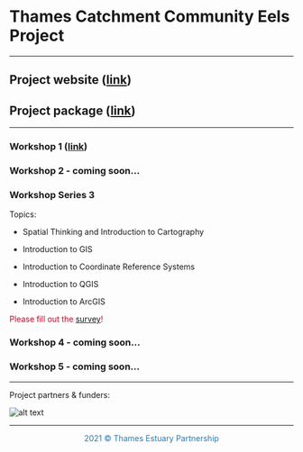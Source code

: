 # Thames Catchment Community Eels Project

<hr>

## Project website (<a href="https://www.thamesriverstrust.org.uk/thames-catchment-community-eels-project/" target="_blank">link</a>)

## Project package (<a href="https://storymaps.arcgis.com/collections/7cf499061da14932875025e129bfd104" target="_blank">link</a>)

<hr>

### Workshop 1 (<a href="https://storymaps.arcgis.com/stories/37f0acf5f5e64562b5c93440293b436b" target="_blank">link</a>)

### Workshop 2 - coming soon...

### Workshop Series 3

Topics:

- Spatial Thinking and Introduction to Cartography

- Introduction to GIS

- Introduction to Coordinate Reference Systems

- Introduction to QGIS

- Introduction to ArcGIS

<p style="color:#CF0029">Please fill out the <a href="https://thamesestuarypartnership.github.io/thameseels/workshops/index.html#1" target="_blank">survey</a>!</p>

### Workshop 4 - coming soon...

### Workshop 5 - coming soon...

<hr>

Project partners & funders: 

![alt text](https://raw.githubusercontent.com/ThamesEstuaryPartnership/thameseels/main/Partner%20Acknowlegements%20Band%20V2.png)

<hr>
<center><p style="color:#267CB9">2021 © Thames Estuary Partnership</p></center>

<link rel="stylesheet" href="https://cdnjs.cloudflare.com/ajax/libs/font-awesome/4.7.0/css/font-awesome.min.css">
<p style="text-align: center;">
<a href="https://www.thamesestuarypartnership.org/" target="_blank" class="fa fa-globe fa-lg" style="color:#267CB9"></a> <a href="mailto:w.bodnar@ucl.ac.uk" class="fa fa-envelope fa-lg" style="color:#267CB9"></a>
